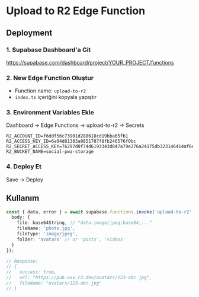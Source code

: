 # Upload to R2 Edge Function

## Deployment

### 1. Supabase Dashboard'a Git
https://supabase.com/dashboard/project/YOUR_PROJECT/functions

### 2. New Edge Function Oluştur
- Function name: `upload-to-r2`
- `index.ts` içeriğini kopyala yapıştır

### 3. Environment Variables Ekle
Dashboard → Edge Functions → upload-to-r2 → Secrets

```
R2_ACCOUNT_ID=f6ddf56c73901d288618cd19bba65fb1
R2_ACCESS_KEY_ID=6a04d81383a0851787f8fb246576f0bc
R2_SECRET_ACCESS_KEY=76297d8f74d6193343d847a79e276a24175db323146414af6e7a3b4318dcecc3
R2_BUCKET_NAME=social-pwa-storage
```

### 4. Deploy Et
Save → Deploy

## Kullanım

```typescript
const { data, error } = await supabase.functions.invoke('upload-to-r2', {
  body: {
    file: base64String, // "data:image/jpeg;base64,..."
    fileName: 'photo.jpg',
    fileType: 'image/jpeg',
    folder: 'avatars' // or 'posts', 'videos'
  }
});

// Response:
// {
//   success: true,
//   url: "https://pub-xxx.r2.dev/avatars/123-abc.jpg",
//   fileName: "avatars/123-abc.jpg"
// }
```
